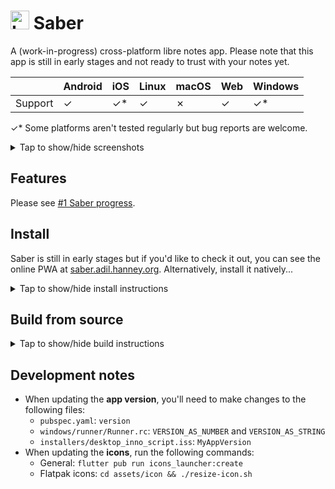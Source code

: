 # <img src="https://github.com/adil192/saber/raw/main/assets/icon/icon.png" width="30" height="30" alt="Logo"> Saber

A (work-in-progress) cross-platform libre notes app. Please note that this app is still in early stages and not ready to trust with your notes yet.

|         | Android | iOS  | Linux | macOS | Web  | Windows |
| ------- | ------- | ---- | ----- | ----- | ---- | ------- |
| Support | ✓       | ✓*   | ✓     | ✗     | ✓    | ✓*      |

✓* Some platforms aren't tested regularly but bug reports are welcome.

<details>
<summary>Tap to show/hide screenshots</summary>
<img src="https://github.com/adil192/saber/raw/main/assets/screenshots/home.png" width="200"> <img src="https://github.com/adil192/saber/raw/main/assets/screenshots/settings.png" width="200"> <img src="https://github.com/adil192/saber/raw/main/assets/screenshots/login.png" width="200">
</details>

## Features

Please see [#1 Saber progress](https://github.com/adil192/saber/discussions/1).

## Install

Saber is still in early stages but if you'd like to check it out,
you can see the online PWA at [saber.adil.hanney.org](https://saber.adil.hanney.org).
Alternatively, install it natively...

<details>
<summary>Tap to show/hide install instructions</summary>

#### Android

Option 1 (recommended): Download from the [Play Store](https://play.google.com/store/apps/details?id=com.adilhanney.saber) (not yet live)

Option 2: Download and install `app-release.apk` from the latest [Release](https://github.com/adil192/saber/releases)

#### Linux

Download `Saber.flatpak` from the latest [Release](https://github.com/adil192/saber/releases) and install with `flatpak --user install Saber.flatpak`

#### Windows

Download and install `SaberInstaller.exe` from the latest [Release](https://github.com/adil192/saber/releases)

#### iOS

See [#4 How to install on iOS](https://github.com/adil192/saber/discussions/4)

</details>

## Build from source

<details>
<summary>Tap to show/hide build instructions</summary>

### 1. Install flutter
https://docs.flutter.dev/get-started/install
### 2. Clone this project
```bash
git clone https://github.com/adil192/saber.git
```
### 3. Get dependencies
```bash
flutter pub get
```

### 4. Build for...

#### Linux

`flutter build linux`

This is good enough for using on your own computer, but if you want to redistribute your build, you need to use a predictable environment: fork this repo and use the GitHub Action [Build Flatpak](https://github.com/adil192/saber/actions/workflows/flatpak.yml) instead.

#### Android

`flutter build apk`

You may need to generate a signing certificate and create the `android/key.properties` file. More information on https://docs.flutter.dev/deployment/android#create-an-upload-keystore

#### The web

`flutter build web`

#### Windows

`flutter build windows`

The Windows installer is created with [Inno Setup](https://jrsoftware.org/isinfo.php). To create an installer of your own, run the above build command, then edit and run [installers/desktop_inno_script.iss](https://github.com/adil192/saber/blob/main/installers/desktop_inno_script.iss) with Inno Setup Compiler.

#### iOS

If you have a macOS computer, you can build for iOS with `flutter build ipa`
([more info](https://docs.flutter.dev/deployment/ios#create-an-app-bundle)).

If you don't, watch this YouTube tutorial
[How to compile a flutter application to iPhone with no mac (free | no jailbreak)](https://www.youtube.com/watch?v=m3_6z2wfHiY)
to build with [Codemagic](https://codemagic.io/start/) and install on your device.

</details>

## Development notes

- When updating the **app version**, you'll need to make changes to the following files:
  - `pubspec.yaml`: `version`
  - `windows/runner/Runner.rc`: `VERSION_AS_NUMBER` and `VERSION_AS_STRING`
  - `installers/desktop_inno_script.iss`: `MyAppVersion`
- When updating the **icons**, run the following commands:
  - General: `flutter pub run icons_launcher:create`
  - Flatpak icons: `cd assets/icon && ./resize-icon.sh`
